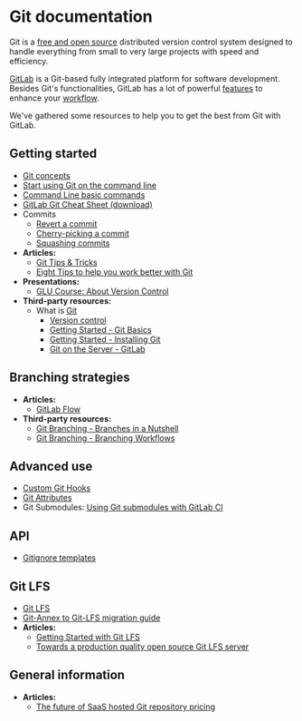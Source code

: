 # Git documentation

Git is a [free and open source](https://git-scm.com/about/free-and-open-source)
distributed version control system designed to handle everything from small to
very large projects with speed and efficiency.

[GitLab](https://about.gitlab.com) is a Git-based fully integrated platform for
software development. Besides Git's functionalities, GitLab has a lot of
powerful [features](https://about.gitlab.com/features/) to enhance your
[workflow](https://about.gitlab.com/2016/10/25/gitlab-workflow-an-overview/).

We've gathered some resources to help you to get the best from Git with GitLab.

## Getting started

- [Git concepts](../../university/training/user_training.md#git-concepts)
- [Start using Git on the command line](../../gitlab-basics/start-using-git.md)
- [Command Line basic commands](../../gitlab-basics/command-line-commands.md)
- [GitLab Git Cheat Sheet (download)](https://gitlab.com/gitlab-com/marketing/raw/master/design/print/git-cheatsheet/print-pdf/git-cheatsheet.pdf)
- Commits
  - [Revert a commit](../../user/project/merge_requests/revert_changes.md#reverting-a-commit) 
  - [Cherry-picking a commit](../../user/project/merge_requests/cherry_pick_changes.md#cherry-picking-a-commit)
  - [Squashing commits](../../workflow/gitlab_flow.md#squashing-commits-with-rebase)
- **Articles:**
  - [Git Tips & Tricks](https://about.gitlab.com/2016/12/08/git-tips-and-tricks/)
  - [Eight Tips to help you work better with Git](https://about.gitlab.com/2015/02/19/8-tips-to-help-you-work-better-with-git/)
- **Presentations:**
  - [GLU Course: About Version Control](https://docs.google.com/presentation/d/16sX7hUrCZyOFbpvnrAFrg6tVO5_yT98IgdAqOmXwBho/edit?usp=sharing)
- **Third-party resources:**
  - What is [Git](https://git-scm.com)
    - [Version control](https://git-scm.com/book/en/v2/Getting-Started-About-Version-Control)
    - [Getting Started - Git Basics](https://git-scm.com/book/en/v2/Getting-Started-Git-Basics)
    - [Getting Started - Installing Git](https://git-scm.com/book/en/v2/Getting-Started-Installing-Git)
    - [Git on the Server - GitLab](https://git-scm.com/book/en/v2/Git-on-the-Server-GitLab)

## Branching strategies

- **Articles:**
  - [GitLab Flow](https://about.gitlab.com/2014/09/29/gitlab-flow/)
- **Third-party resources:**
  - [Git Branching - Branches in a Nutshell](https://git-scm.com/book/en/v2/Git-Branching-Branches-in-a-Nutshell)
  - [Git Branching - Branching Workflows](https://git-scm.com/book/en/v2/Git-Branching-Branching-Workflows)

## Advanced use

- [Custom Git Hooks](../../administration/custom_hooks.md)
- [Git Attributes](../../user/project/git_attributes.md)
- Git Submodules: [Using Git submodules with GitLab CI](../../ci/git_submodules.md#using-git-submodules-with-gitlab-ci)

## API

- [Gitignore templates](../../api/templates/gitignores.md)

## Git LFS

- [Git LFS](../../workflow/lfs/manage_large_binaries_with_git_lfs.md)
- [Git-Annex to Git-LFS migration guide](https://docs.gitlab.com/ee/workflow/lfs/migrate_from_git_annex_to_git_lfs.html)
- **Articles:**
  - [Getting Started with Git LFS](https://about.gitlab.com/2017/01/30/getting-started-with-git-lfs-tutorial/)
  - [Towards a production quality open source Git LFS server](https://about.gitlab.com/2015/08/13/towards-a-production-quality-open-source-git-lfs-server/)

## General information

- **Articles:**
  - [The future of SaaS hosted Git repository pricing](https://about.gitlab.com/2016/05/11/git-repository-pricing/)
